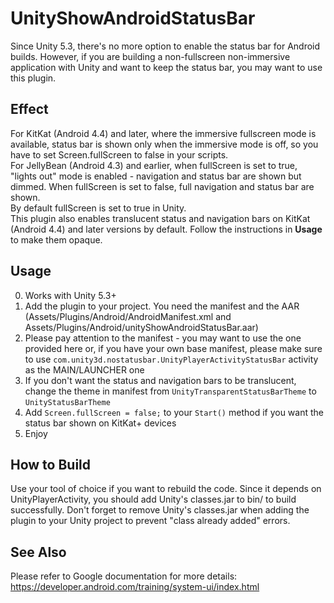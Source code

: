 # UnityShowAndroidStatusBar
Since Unity 5.3, there's no more option to enable the status bar for Android builds. However, if you are building a non-fullscreen non-immersive application with Unity and want to keep the status bar, you may want to use this plugin.

## Effect
For KitKat (Android 4.4) and later, where the immersive fullscreen mode is available, status bar is shown only when the immersive mode is off, so you have to set Screen.fullScreen to false in your scripts.  
For JellyBean (Android 4.3) and earlier, when fullScreen is set to true, "lights out" mode is enabled - navigation and status bar are shown but dimmed. When fullScreen is set to false, full navigation and status bar are shown.  
By default fullScreen is set to true in Unity.  
This plugin also enables translucent status and navigation bars on KitKat (Android 4.4) and later versions by default. Follow the instructions in **Usage** to make them opaque.

## Usage
0.	Works with Unity 5.3+
1.	Add the plugin to your project. You need the manifest and the AAR (Assets/Plugins/Android/AndroidManifest.xml and Assets/Plugins/Android/unityShowAndroidStatusBar.aar)
2.	Please pay attention to the manifest - you may want to use the one provided here or, if you have your own base manifest, please make sure to use `com.unity3d.nostatusbar.UnityPlayerActivityStatusBar` activity as the MAIN/LAUNCHER one
3.	If you don't want the status and navigation bars to be translucent, change the theme in manifest from `UnityTransparentStatusBarTheme` to `UnityStatusBarTheme`
4.	Add `Screen.fullScreen = false;` to your `Start()` method if you want the status bar shown on KitKat+ devices
5.	Enjoy

## How to Build
Use your tool of choice if you want to rebuild the code. Since it depends on UnityPlayerActivity, you should add Unity's classes.jar to bin/ to build successfully. Don't forget to remove Unity's classes.jar when adding the plugin to your Unity project to prevent "class already added" errors.

## See Also
Please refer to Google documentation for more details: https://developer.android.com/training/system-ui/index.html
